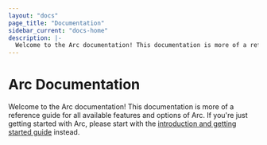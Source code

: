 ```yaml
---
layout: "docs"
page_title: "Documentation"
sidebar_current: "docs-home"
description: |-
  Welcome to the Arc documentation! This documentation is more of a reference guide for all available features and options of Arc. If you're just getting started with Arc, please start with the introduction and getting started guide instead.
---
```


# Arc Documentation

Welcome to the Arc documentation! This documentation is more of a reference
guide for all available features and options of Arc. If you're just getting
started with Arc, please start with the
[introduction and getting started guide](/intro/index.html) instead.
